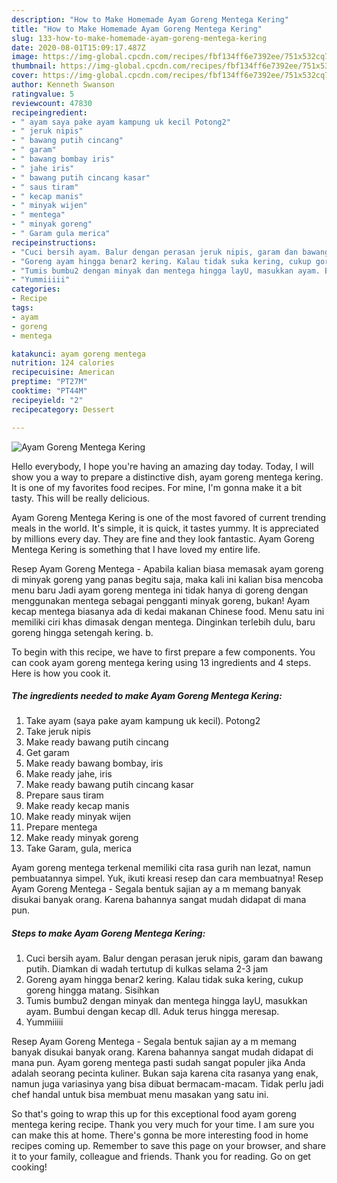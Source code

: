 ```yaml
---
description: "How to Make Homemade Ayam Goreng Mentega Kering"
title: "How to Make Homemade Ayam Goreng Mentega Kering"
slug: 133-how-to-make-homemade-ayam-goreng-mentega-kering
date: 2020-08-01T15:09:17.487Z
image: https://img-global.cpcdn.com/recipes/fbf134ff6e7392ee/751x532cq70/ayam-goreng-mentega-kering-foto-resep-utama.jpg
thumbnail: https://img-global.cpcdn.com/recipes/fbf134ff6e7392ee/751x532cq70/ayam-goreng-mentega-kering-foto-resep-utama.jpg
cover: https://img-global.cpcdn.com/recipes/fbf134ff6e7392ee/751x532cq70/ayam-goreng-mentega-kering-foto-resep-utama.jpg
author: Kenneth Swanson
ratingvalue: 5
reviewcount: 47830
recipeingredient:
- " ayam saya pake ayam kampung uk kecil Potong2"
- " jeruk nipis"
- " bawang putih cincang"
- " garam"
- " bawang bombay iris"
- " jahe iris"
- " bawang putih cincang kasar"
- " saus tiram"
- " kecap manis"
- " minyak wijen"
- " mentega"
- " minyak goreng"
- " Garam gula merica"
recipeinstructions:
- "Cuci bersih ayam. Balur dengan perasan jeruk nipis, garam dan bawang putih. Diamkan di wadah tertutup di kulkas selama 2-3 jam"
- "Goreng ayam hingga benar2 kering. Kalau tidak suka kering, cukup goreng hingga matang. Sisihkan"
- "Tumis bumbu2 dengan minyak dan mentega hingga layU, masukkan ayam. Bumbui dengan kecap dll. Aduk terus hingga meresap."
- "Yummiiiii"
categories:
- Recipe
tags:
- ayam
- goreng
- mentega

katakunci: ayam goreng mentega 
nutrition: 124 calories
recipecuisine: American
preptime: "PT27M"
cooktime: "PT44M"
recipeyield: "2"
recipecategory: Dessert

---
```



![Ayam Goreng Mentega Kering](https://img-global.cpcdn.com/recipes/fbf134ff6e7392ee/751x532cq70/ayam-goreng-mentega-kering-foto-resep-utama.jpg)

Hello everybody, I hope you're having an amazing day today. Today, I will show you a way to prepare a distinctive dish, ayam goreng mentega kering. It is one of my favorites food recipes. For mine, I'm gonna make it a bit tasty. This will be really delicious.

Ayam Goreng Mentega Kering is one of the most favored of current trending meals in the world. It's simple, it is quick, it tastes yummy. It is appreciated by millions every day. They are fine and they look fantastic. Ayam Goreng Mentega Kering is something that I have loved my entire life.

Resep Ayam Goreng Mentega - Apabila kalian biasa memasak ayam goreng di minyak goreng yang panas begitu saja, maka kali ini kalian bisa mencoba menu baru Jadi ayam goreng mentega ini tidak hanya di goreng dengan menggunakan mentega sebagai pengganti minyak goreng, bukan! Ayam kecap mentega biasanya ada di kedai makanan Chinese food. Menu satu ini memiliki ciri khas dimasak dengan mentega. Dinginkan terlebih dulu, baru goreng hingga setengah kering. b.


To begin with this recipe, we have to first prepare a few components. You can cook ayam goreng mentega kering using 13 ingredients and 4 steps. Here is how you cook it.

<!--inarticleads1-->

##### The ingredients needed to make Ayam Goreng Mentega Kering:

1. Take  ayam (saya pake ayam kampung uk kecil). Potong2
1. Take  jeruk nipis
1. Make ready  bawang putih cincang
1. Get  garam
1. Make ready  bawang bombay, iris
1. Make ready  jahe, iris
1. Make ready  bawang putih cincang kasar
1. Prepare  saus tiram
1. Make ready  kecap manis
1. Make ready  minyak wijen
1. Prepare  mentega
1. Make ready  minyak goreng
1. Take  Garam, gula, merica


Ayam goreng mentega terkenal memiliki cita rasa gurih nan lezat, namun pembuatannya simpel. Yuk, ikuti kreasi resep dan cara membuatnya! Resep Ayam Goreng Mentega - Segala bentuk sajian ay a m memang banyak disukai banyak orang. Karena bahannya sangat mudah didapat di mana pun. 

<!--inarticleads2-->

##### Steps to make Ayam Goreng Mentega Kering:

1. Cuci bersih ayam. Balur dengan perasan jeruk nipis, garam dan bawang putih. Diamkan di wadah tertutup di kulkas selama 2-3 jam
1. Goreng ayam hingga benar2 kering. Kalau tidak suka kering, cukup goreng hingga matang. Sisihkan
1. Tumis bumbu2 dengan minyak dan mentega hingga layU, masukkan ayam. Bumbui dengan kecap dll. Aduk terus hingga meresap.
1. Yummiiiii


Resep Ayam Goreng Mentega - Segala bentuk sajian ay a m memang banyak disukai banyak orang. Karena bahannya sangat mudah didapat di mana pun. Ayam goreng mentega pasti sudah sangat populer jika Anda adalah seorang pecinta kuliner. Bukan saja karena cita rasanya yang enak, namun juga variasinya yang bisa dibuat bermacam-macam. Tidak perlu jadi chef handal untuk bisa membuat menu masakan yang satu ini. 

So that's going to wrap this up for this exceptional food ayam goreng mentega kering recipe. Thank you very much for your time. I am sure you can make this at home. There's gonna be more interesting food in home recipes coming up. Remember to save this page on your browser, and share it to your family, colleague and friends. Thank you for reading. Go on get cooking!
